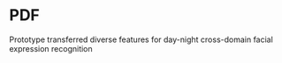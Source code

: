 # PDF
Prototype transferred diverse features for day-night cross-domain facial expression recognition
